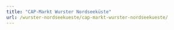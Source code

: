 ```yaml
---
title: "CAP-Markt Wurster Nordseeküste"
url: /wurster-nordseekueste/cap-markt-wurster-nordseekueste/
---
```

